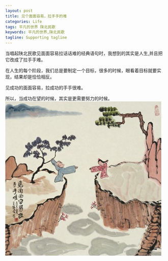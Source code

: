```yaml
---
layout: post
title: 见个面面容易，拉手手的难
categories: Life
tags: 平凡的世界 陕北民歌 
keywords: 平凡的世界,陕北民歌
tagline: Supporting tagline
---
```

当唱起陕北民歌见面面容易拉话话难的经典语句时，我想到的其实是人生,并且把它改成了拉手手难。

在人生的每个阶段，我们总是要制定一个目标，很多的时候，眼看着目标就要实现，结果却是恰恰相反。

见成功的面面容易，拉成功的手手很难。

所以，当成功在望的时候，其实是更需要努力的时候。
<img src="/assets/pictures/Life/2015-3-9_BoxCn.jpg">

